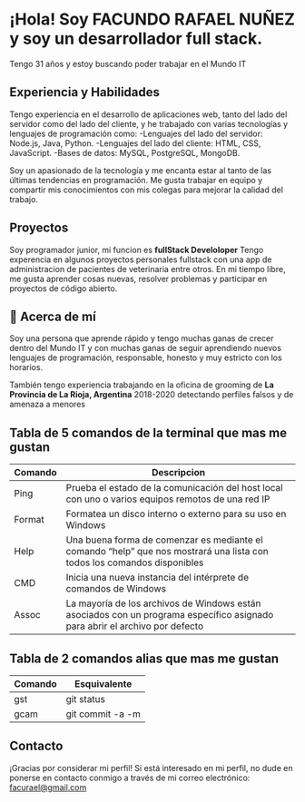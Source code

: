 # ¡Hola! Soy FACUNDO RAFAEL NUÑEZ y soy un desarrollador full stack.
Tengo 31 años y estoy buscando poder trabajar en el Mundo IT 

## Experiencia y Habilidades

Tengo experiencia en el desarrollo de aplicaciones web, tanto del lado del servidor como del lado del cliente, y he trabajado con varias tecnologías y lenguajes de programación como:
 -Lenguajes del lado del servidor: Node.js, Java, Python.
 -Lenguajes del lado del cliente: HTML, CSS, JavaScript.
 -Bases de datos: MySQL, PostgreSQL, MongoDB.

Soy un apasionado de la tecnología y me encanta estar al tanto de las últimas tendencias en programación. Me gusta trabajar en equipo y compartir mis conocimientos con mis colegas para mejorar la calidad del trabajo.

## Proyectos
Soy programador junior, mi funcion es **fullStack Develoloper** Tengo experencia en algunos proyectos personales fullstack con una app de administracion de pacientes de veterinaria entre otros.
En mi tiempo libre, me gusta aprender cosas nuevas, resolver problemas y participar en proyectos de código abierto.

## 🚀 Acerca de mí
Soy una persona que aprende rápido y tengo muchas ganas de crecer dentro del Mundo IT y con muchas ganas de seguir aprendiendo nuevos lenguajes de programación, responsable, honesto y muy estricto con los horarios.

También tengo experiencia trabajando en la oficina de grooming de **La Provincia de La Rioja, Argentina** 2018-2020 detectando perfiles falsos y de amenaza a menores

## Tabla de 5 comandos de la terminal que mas me gustan

| Comando | Descripcion |
| ------ | ------ |
| Ping | Prueba el estado de la comunicación del host local con uno o varios equipos remotos de una red IP | 
| Format | Formatea un disco interno o externo para su uso en Windows | 
|Help | Una buena forma de comenzar es mediante el comando “help” que nos mostrará una lista con todos los comandos disponibles | 
| CMD |  Inicia una nueva instancia del intérprete de comandos de Windows | 
| Assoc | La mayoría de los archivos de Windows están asociados con un programa específico asignado para abrir el archivo por defecto | 

## Tabla de 2 comandos alias que mas me gustan
| Comando | Esquivalente |
| ------ | ------ |
| gst | git status | 
| gcam | git commit -a -m | 

## Contacto
¡Gracias por considerar mi perfil! Si está interesado en mi perfil, no dude en ponerse en contacto conmigo a través de mi correo electrónico: facurael@gmail.com
